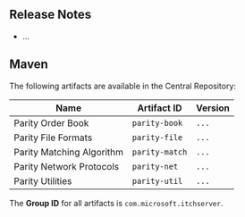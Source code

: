 ## Release Notes

- ...

## Maven

The following artifacts are available in the Central Repository:

Name                      | Artifact ID    | Version
--------------------------|----------------|--------
Parity Order Book         | `parity-book`  | `...`
Parity File Formats       | `parity-file`  | `...`
Parity Matching Algorithm | `parity-match` | `...`
Parity Network Protocols  | `parity-net`   | `...`
Parity Utilities          | `parity-util`  | `...`

The **Group ID** for all artifacts is `com.microsoft.itchserver`.
